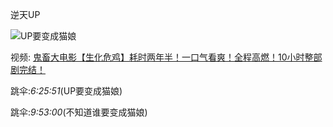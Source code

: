 逆天UP

![UP要变成猫娘](UP要变成猫娘.png)

视频:
[鬼畜大电影【生化危鸡】耗时两年半！一口气看爽！全程高燃！10小时整部剧完结！](https://www.bilibili.com/video/BV1iH4y1c7qA/)

跳伞:*6:25:51*(UP要变成猫娘)

跳伞:*9:53:00*(不知道谁要变成猫娘)